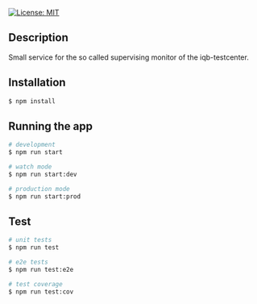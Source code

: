 [![License: MIT](https://img.shields.io/badge/License-MIT-yellow.svg?style=flat-square)](https://opensource.org/licenses/MIT)


## Description

Small service for the so called supervising monitor of the iqb-testcenter.

## Installation

```bash
$ npm install
```

## Running the app

```bash
# development
$ npm run start

# watch mode
$ npm run start:dev

# production mode
$ npm run start:prod
```

## Test

```bash
# unit tests
$ npm run test

# e2e tests
$ npm run test:e2e

# test coverage
$ npm run test:cov
```

